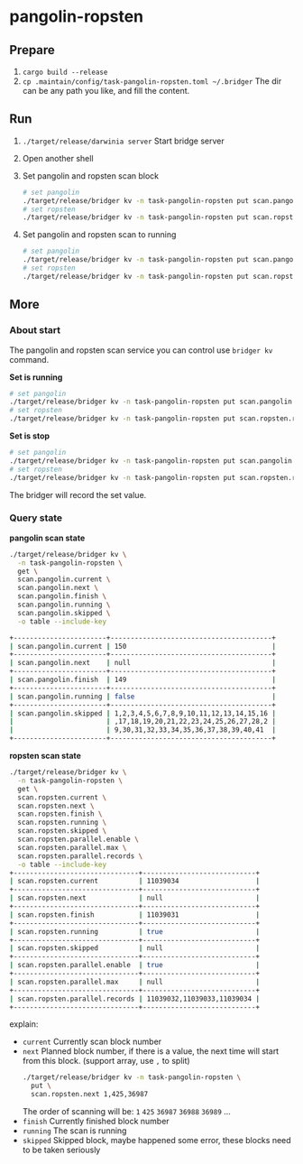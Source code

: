 pangolin-ropsten
===

## Prepare

1. `cargo build --release`
2. `cp .maintain/config/task-pangolin-ropsten.toml ~/.bridger`
   The dir can be any path you like, and fill the content.

## Run

1. `./target/release/darwinia server`
   Start bridge server

2. Open another shell

3. Set pangolin and ropsten scan block

   ```bash
   # set pangolin
   ./target/release/bridger kv -n task-pangolin-ropsten put scan.pangolin.next 123456
   # set ropsten
   ./target/release/bridger kv -n task-pangolin-ropsten put scan.ropsten.next 123456
   ```

4. Set pangolin and ropsten scan to running

   ```bash
   # set pangolin
   ./target/release/bridger kv -n task-pangolin-ropsten put scan.pangolin.running true
   # set ropsten
   ./target/release/bridger kv -n task-pangolin-ropsten put scan.ropsten.running true
   ```

## More

### About start

The pangolin and ropsten scan service you can control use `bridger kv` command.

**Set is running**

```bash
# set pangolin
./target/release/bridger kv -n task-pangolin-ropsten put scan.pangolin.running true
# set ropsten
./target/release/bridger kv -n task-pangolin-ropsten put scan.ropsten.running true
```

**Set is stop**

```bash
# set pangolin
./target/release/bridger kv -n task-pangolin-ropsten put scan.pangolin.running false
# set ropsten
./target/release/bridger kv -n task-pangolin-ropsten put scan.ropsten.running false
```

The bridger will record the set value.

### Query state


**pangolin scan state**

```bash
./target/release/bridger kv \
  -n task-pangolin-ropsten \
  get \
  scan.pangolin.current \
  scan.pangolin.next \
  scan.pangolin.finish \
  scan.pangolin.running \
  scan.pangolin.skipped \
  -o table --include-key

+-----------------------+----------------------------------------+
| scan.pangolin.current | 150                                    |
+-----------------------+----------------------------------------+
| scan.pangolin.next    | null                                   |
+-----------------------+----------------------------------------+
| scan.pangolin.finish  | 149                                    |
+-----------------------+----------------------------------------+
| scan.pangolin.running | false                                  |
+-----------------------+----------------------------------------+
| scan.pangolin.skipped | 1,2,3,4,5,6,7,8,9,10,11,12,13,14,15,16 |
|                       | ,17,18,19,20,21,22,23,24,25,26,27,28,2 |
|                       | 9,30,31,32,33,34,35,36,37,38,39,40,41  |
+-----------------------+----------------------------------------+
```

**ropsten scan state**

```bash
./target/release/bridger kv \
  -n task-pangolin-ropsten \
  get \
  scan.ropsten.current \
  scan.ropsten.next \
  scan.ropsten.finish \
  scan.ropsten.running \
  scan.ropsten.skipped \
  scan.ropsten.parallel.enable \
  scan.ropsten.parallel.max \
  scan.ropsten.parallel.records \
  -o table --include-key
+-------------------------------+----------------------------+
| scan.ropsten.current          | 11039034                   |
+-------------------------------+----------------------------+
| scan.ropsten.next             | null                       |
+-------------------------------+----------------------------+
| scan.ropsten.finish           | 11039031                   |
+-------------------------------+----------------------------+
| scan.ropsten.running          | true                       |
+-------------------------------+----------------------------+
| scan.ropsten.skipped          | null                       |
+-------------------------------+----------------------------+
| scan.ropsten.parallel.enable  | true                       |
+-------------------------------+----------------------------+
| scan.ropsten.parallel.max     | null                       |
+-------------------------------+----------------------------+
| scan.ropsten.parallel.records | 11039032,11039033,11039034 |
+-------------------------------+----------------------------+
```

explain:

- `current`
  Currently scan block number
- `next`
  Planned block number, if there is a value, the next time will start from this block. (support array, use `,` to split)
  ```bash
  ./target/release/bridger kv -n task-pangolin-ropsten \
    put \
    scan.ropsten.next 1,425,36987
  ```
  The order of scanning will be: `1` `425` `36987` `36988` `36989` ...
- `finish`
  Currently finished block number
- `running`
  The scan is running
- `skipped`
  Skipped block, maybe happened some error, these blocks need to be taken seriously
